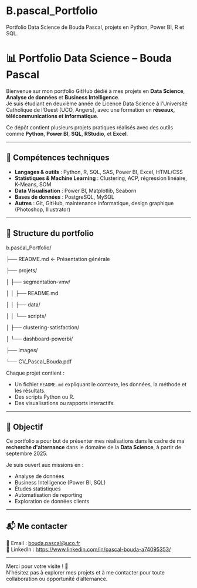 # B.pascal_Portfolio
Portfolio Data Science de Bouda Pascal, projets en Python, Power BI, R et SQL.

# 📊 Portfolio Data Science – Bouda Pascal

Bienvenue sur mon portfolio GitHub dédié à mes projets en **Data Science**, **Analyse de données** et **Business Intelligence**.  
Je suis étudiant en deuxième année de Licence Data Science à l’Université Catholique de l’Ouest (UCO, Angers), avec une formation en **réseaux, télécommunications et informatique**.

Ce dépôt contient plusieurs projets pratiques réalisés avec des outils comme **Python**, **Power BI**, **SQL**, **RStudio**, et **Excel**.

---

## 🧠 Compétences techniques

- **Langages & outils** : Python, R, SQL, SAS, Power BI, Excel, HTML/CSS
- **Statistiques & Machine Learning** : Clustering, ACP, régression linéaire, K-Means, SOM
- **Data Visualisation** : Power BI, Matplotlib, Seaborn
- **Bases de données** : PostgreSQL, MySQL
- **Autres** : Git, GitHub, maintenance informatique, design graphique (Photoshop, Illustrator)

---

## 📁 Structure du portfolio
b.pascal_Portfolio/

├── README.md              ← Présentation générale

├── projets/

│   ├── segmentation-vmv/

│   │   ├── README.md

│   │   ├── data/

│   │   └── scripts/

│   ├── clustering-satisfaction/

│   └── dashboard-powerbi/

├── images/

└── CV_Pascal_Bouda.pdf


Chaque projet contient :
- Un fichier `README.md` expliquant le contexte, les données, la méthode et les résultats.
- Des scripts Python ou R.
- Des visualisations ou rapports interactifs.

---

## 🎯 Objectif

Ce portfolio a pour but de présenter mes réalisations dans le cadre de ma **recherche d'alternance** dans le domaine de la **Data Science**, à partir de septembre 2025.

Je suis ouvert aux missions en :
- Analyse de données
- Business Intelligence (Power BI, SQL)
- Études statistiques
- Automatisation de reporting
- Exploration de données clients

---

## 📬 Me contacter

📧 Email : bouda.pascal@uco.fr  
📱 LinkedIn : https://www.linkedin.com/in/pascal-bouda-a74095353/

---

Merci pour votre visite ! 🙏  
N’hésitez pas à explorer mes projets et à me contacter pour toute collaboration ou opportunité d’alternance.


